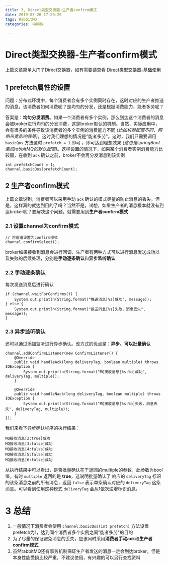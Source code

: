 ```yaml
---
title: 3, Direct类型交换器-生产者confirm模式
date: 2019-05-26 17:29:29
tags: RabbitMQ
categories: 中间件

---
```

# Direct类型交换器-生产者confirm模式

上篇文章简单入门了Direct交换器，如有需要请查看 [Direct类型交换器-基础使用](https://iceybin.github.io/2019/05/26/2-Direct%E7%B1%BB%E5%9E%8B%E4%BA%A4%E6%8D%A2%E5%99%A8-%E5%9F%BA%E7%A1%80%E4%BD%BF%E7%94%A8/#more)

## 1 prefetch属性的设置

问题：分布式环境中，每个消费者会有多个实例同时存在，这时对应的生产者推送的消息，该消费者如何消费呢？是均匀的分发，还是根据消费能力，能者多劳呢？

答案是：**均匀分发消费**。如果一个消费者有多个实例，那么到达这个消费者的消息会被broker进行均匀的分发消费，这是broker默认的机制。当然，实际应用中，会有很多的条件导致该消费者的多个实例的消费能力不同 *(比如机器配置不同、网络带宽影响等等)*，这时我们理想的情况是"能者多劳"。这时，我们只需要调用 `basicQos` 方法这时 `prefetch = 1` 即可 ，即可达到理想效果 *(这也是springBoot集成rabbitMQ的默认配置)*。这样设置的情况下，如果某个消费者实例消费能力比较弱，在收到 `ack` 确认之前，broker不会再分发消息到该实例

	int prefetchCount = 1;
	channel.basicQos(prefetchCount);
	
## 2 生产者confirm模式

上篇文章说到，消费者可以采用手动 `ack` 确认的模式尽量的防止消息的丢失。但是，这样真的就达到目的了吗？当然不是，试想，如果生产者的消息根本就没有到达broker呢？要解决这个问题，就需要用到**生产者confirm模式**

### 2.1 设置channel为confirm模式

	// 将信道设置为confirm模式
    channel.confirmSelect();

broker如果接收到消息会进行回调，生产者有两种方式可以进行消息发送成功以及失败的后续处理，分别是**手动逐条确认**和**异步监听确认**

### 2.2 手动逐条确认

每次发送消息后进行确认

	if (channel.waitForConfirms()) {
    	System.out.println(String.format("推送消息[%s]成功", message));
    } else {
        System.out.println(String.format("推送消息[%s]失败，消息丢失", message));
    }

### 2.3 异步监听确认

还可以通过添加监听进行异步确认。改方式的优点是：**异步、可以批量确认**

	channel.addConfirmListener(new ConfirmListener() {
        @Override
        public void handleAck(long deliveryTag, boolean multiple) throws IOException {
            System.out.println(String.format("MQ接收消息[%s:%b]成功", deliveryTag, multiple));
        }

        @Override
        public void handleNack(long deliveryTag, boolean multiple) throws IOException {
            System.out.println(String.format("MQ接收消息[%s:%b]失败，消息丢失", deliveryTag, multiple));
        }
    });

我们来看下异步确认程序的执行结果：

	MQ接收消息[2:true]成功
	MQ接收消息[3:false]成功
	MQ接收消息[4:false]成功
	MQ接收消息[5:false]成功
	MQ接收消息[6:false]成功

从执行结果中可以看出，是否批量确认在于返回的multiple的参数，此参数为bool值。有时 `multiple` 返回的是 **true**，这说明批量确认了  响应的 `deliveryTag` 标识的该条消息之前的所有消息，返回 `false` 表示单条确认对应的 `deliveryTag` 这条消息。可以看到使用这种模式 `deliveryTag` 会从1依次递增标识消息。

# 3 总结

1. 一般情况下消费者会使用 `channel.basicQos(int prefetch)` 方法设置prefetch为1，达到同个消费者多个实例之间"能者多劳"的目的
2. 为了尽量的保证避免消息的丢失，应该同时采用**消费者手动ack**和**生产者confirm模式**
3. 虽然rabbitMQ还有事务机制保证生产者发送的消息一定会到达broker，但是本身性能受损比较严重，不建议使用，有兴趣的可以另行查找资料